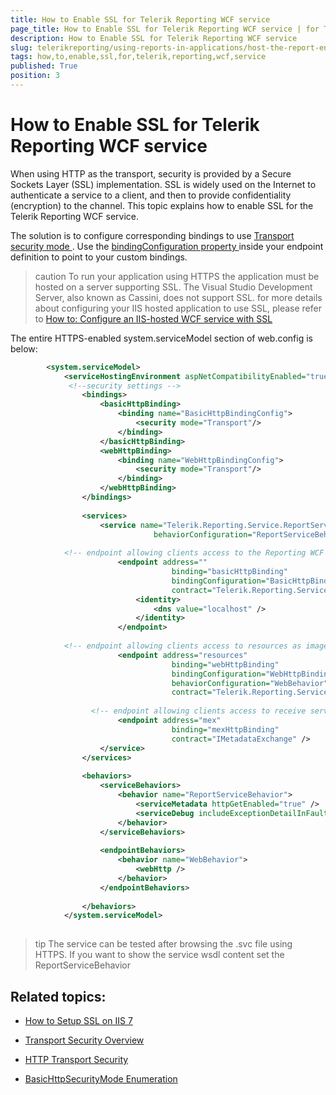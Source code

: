 ```yaml
---
title: How to Enable SSL for Telerik Reporting WCF service
page_title: How to Enable SSL for Telerik Reporting WCF service | for Telerik Reporting Documentation
description: How to Enable SSL for Telerik Reporting WCF service
slug: telerikreporting/using-reports-in-applications/host-the-report-engine-remotely/telerik-reporting-wcf-service/how-to-enable-ssl-for-telerik-reporting-wcf-service
tags: how,to,enable,ssl,for,telerik,reporting,wcf,service
published: True
position: 3
---
```


# How to Enable SSL for Telerik Reporting WCF service



When using HTTP as the transport, security is provided by a Secure Sockets Layer (SSL) implementation. SSL is widely used on the Internet to authenticate a service to a client, and then to provide confidentiality (encryption) to the channel. This topic explains how to enable SSL for the Telerik Reporting WCF service.


The solution is to configure corresponding bindings to use 
[Transport security mode
](http://msdn.microsoft.com/en-us/library/ms729700(v=vs.110).aspx
). Use the 
[bindingConfiguration property
](http://msdn.microsoft.com/en-us/library/system.servicemodel.configuration.serviceendpointelement.bindingconfiguration.aspx
) inside your endpoint definition to point to your custom bindings.
      


>caution To run your application using HTTPS the application must be hosted on a server supporting SSL. The Visual Studio Development Server, also known as Cassini, does not support SSL. for more details about configuring your IIS hosted application to use SSL, please refer to [How to: Configure an IIS-hosted WCF service with SSL](http://msdn.microsoft.com/en-us/library/hh556232(v=vs.110).aspx)


The entire HTTPS-enabled system.serviceModel section of web.config is below:
      


	
````XML
		<system.serviceModel>
		    <serviceHostingEnvironment aspNetCompatibilityEnabled="true" />
			 <!--security settings -->
				<bindings>
					<basicHttpBinding>
						<binding name="BasicHttpBindingConfig">
							<security mode="Transport"/>
						</binding>
					</basicHttpBinding>
					<webHttpBinding>
						<binding name="WebHttpBindingConfig">
							<security mode="Transport"/>
						</binding>
					</webHttpBinding>
				</bindings>
			 
				<services>
					<service name="Telerik.Reporting.Service.ReportService"
								behaviorConfiguration="ReportServiceBehavior">
			 
            <!-- endpoint allowing clients access to the Reporting WCF service -->
						<endpoint address=""
									binding="basicHttpBinding"
									bindingConfiguration="BasicHttpBindingConfig"
									contract="Telerik.Reporting.Service.IReportService">
							<identity>
								<dns value="localhost" />
							</identity>
						</endpoint>
			      
            <!-- endpoint allowing clients access to resources as images -->
						<endpoint address="resources"
									binding="webHttpBinding"
									bindingConfiguration="WebHttpBindingConfig"
									behaviorConfiguration="WebBehavior"
									contract="Telerik.Reporting.Service.IResourceService"/>
                  
			      <!-- endpoint allowing clients access to receive service's metadata via SOAP messages -->
						<endpoint address="mex"
									binding="mexHttpBinding"
									contract="IMetadataExchange" />
					</service>
				</services>
			 
				<behaviors>
					<serviceBehaviors>
						<behavior name="ReportServiceBehavior">
							<serviceMetadata httpGetEnabled="true" />
							<serviceDebug includeExceptionDetailInFaults="false" />
						</behavior>
					</serviceBehaviors>
			 
					<endpointBehaviors>
						<behavior name="WebBehavior">
							<webHttp />
						</behavior>
					</endpointBehaviors>
			 
				</behaviors>
			</system.serviceModel>
			
````




>tip The service can be tested after browsing the .svc file using HTTPS. If you want to show the service wsdl content set the ReportServiceBehavior            <serviceMetadata httpsGetEnabled="true" />         	


## Related topics:

* [How to Setup SSL on IIS 7
](http://learn.iis.net/page.aspx/144/how-to-setup-ssl-on-iis-70/
)

* [Transport Security Overview
](http://msdn.microsoft.com/en-us/library/ms729700.aspx
)

* [HTTP Transport Security
](http://msdn.microsoft.com/en-us/library/ms734679.aspx
)

* [BasicHttpSecurityMode Enumeration
](http://msdn.microsoft.com/en-us/library/system.servicemodel.basichttpsecuritymode.aspx
)
